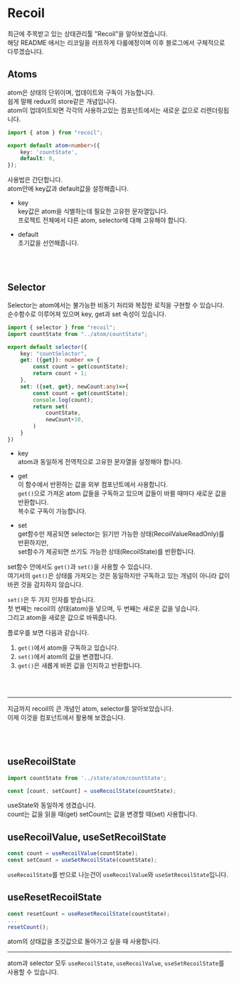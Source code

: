 # Recoil

최근에 주목받고 있는 상태관리툴 "Recoil"을 알아보겠습니다.    
해당 README 에서는 리코일을 러프하게 다룰예정이며 이후 블로그에서 구체적으로 다루겠습니다.    


## Atoms
atom은 상태의 단위이며, 업데이트와 구독이 가능합니다.    
쉽게 말해 redux의 store같은 개념입니다.     
atom이 업데이트되면 각각의 사용하고있는 컴포넌트에서는 새로운 값으로 리렌더링됩니다.     

```typescript
import { atom } from "recoil";

export default atom<number>({
    key: 'countState',
    default: 0,
});
```
사용법은 간단합니다.     
atom안에 key값과  default값을 설정해줍니다.     

* key   
key값은 atom을 식별하는데 필요한 고유한 문자열입니다.    
프로젝트 전체에서 다른 atom, selector에 대해 고유해야 합니다.    

* default    
초기값을 선언해줍니다.

<br /><br />

## Selector
Selector는 atom에서는 불가능한 비동기 처리와 복잡한 로직을 구현할 수 있습니다.    
순수함수로 이루어져 있으며 key, get과 set 속성이 있습니다.     

```typescript
import { selector } from "recoil";
import countState from "../atom/countState";

export default selector({
    key: "countSelector",
    get: ({get}): number => {
        const count = get(countState);
        return count + 1;
    },
    set: ({set, get}, newCount:any)=>{
        const count = get(countState);
        console.log(count);
        return set(
            countState,
            newCount+10,
        )
    }
})
```

* key       
atom과 동일하게 전역적으로 고유한 문자열을 설정해야 합니다.

* get     
이 함수에서 반환하는 값을 외부 컴포넌트에서 사용합니다.     
`get()`으로 가져온 atom 값들을 구독하고 있으며 값들이 바뀔 때마다 새로운 값을 반환합니다.     
복수로 구독이 가능합니다.     
  
* set    
get함수만 제공되면 selector는 읽기만 가능한 상태(RecoilValueReadOnly)를 반환하지만,       
set함수가 제공되면 쓰기도 가능한 상태(RecoilState)를 반환합니다.         

set함수 안에서도 `get()`과 `set()`을 사용할 수 있습니다.     
여기서의 `get()`은 상태를 가져오는 것은 동일하지만 구독하고 있는 개념이 아니라 값이 바뀐 것을 감지하지 않습니다.   

`set()`은 두 가지 인자를 받습니다.         
첫 번째는 recoil의 상태(atom)을 넣으며, 두 번째는 새로운 값을 넣습니다.    
그리고 atom을 새로운 값으로 바꿔줍니다.

플로우를 보면 다음과 같습니다.    
1. `get()`에서 atom을 구독하고 있습니다.
2. `set()`에서 atom의 값을 변경합니다.
3. `get()`은 새롭게 바뀐 값을 인지하고 반환합니다.

<br /><br />

---

지금까지 recoil의 큰 개념인 atom, selector를 알아보았습니다.     
이제 이것을 컴포넌트에서 활용해 보겠습니다.    

<br /><br />

## useRecoilState
```javascript
import countState from '../state/atom/countState';

const [count, setCount] = useRecoilState(countState);
```
useState와 동일하게 생겼습니다.     
count는 값을 읽을 때(get) setCount는 값을 변경할 때(set) 사용합니다.

## useRecoilValue, useSetRecoilState
```javascript
const count = useRecoilValue(countState);
const setCount = useSetRecoilState(countState);
```
`useRecoilState`를 반으로 나눈건이 `useRecoilValue`와 `useSetRecoilState`입니다.


## useResetRecoilState
```javascript
const resetCount = useResetRecoilState(countState);
...
resetCount();
```
atom의 상태값을 초깃값으로 돌아가고 싶을 때 사용합니다.

---

atom과 selector 모두 `useRecoilState`, `useRecoilValue`, `useSetRecoilState`를 사용할 수 있습니다. 
